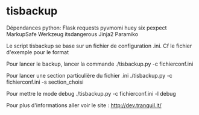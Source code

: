 tisbackup
=========

Dépendances python:
Flask
requests
pyvmomi
huey
six
pexpect
MarkupSafe
Werkzeug
itsdangerous
Jinja2
Paramiko


Le script tisbackup se base sur un fichier de configuration .ini. Cf le fichier d'exemple pour le format

Pour lancer le backup, lancer la commande
./tisbackup.py -c fichierconf.ini 

Pour lancer une section particulière du fichier .ini
./tisbackup.py -c fichierconf.ini -s section_choisi

Pour mettre le mode debug
./tisbackup.py -c fichierconf.ini -l debug 


Pour plus d'informations aller voir le site : http://dev.tranquil.it/

